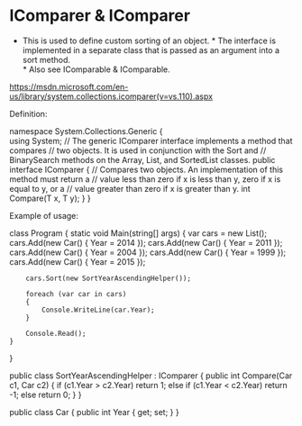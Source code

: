 # IComparer & IComparer<T>

- This is used to define custom sorting of an object.
	* 
The interface is implemented in a separate class that is passed as an argument into a sort method.  
	* 
Also see IComparable & IComparable.



https://msdn.microsoft.com/en-us/library/system.collections.icomparer(v=vs.110).aspx

Definition:


namespace System.Collections.Generic
{   
    using System;
    // The generic IComparer interface implements a method that compares
    // two objects. It is used in conjunction with the Sort and
    // BinarySearch methods on the Array, List, and SortedList classes.
    public interface IComparer<in T>
    {
        // Compares two objects. An implementation of this method must return a
        // value less than zero if x is less than y, zero if x is equal to y, or a
        // value greater than zero if x is greater than y.
        int Compare(T x, T y);
    }
}


Example of usage:


class Program
{
    static void Main(string[] args)
    {
        var cars = new List<Car>();
        cars.Add(new Car() { Year = 2014 });
        cars.Add(new Car() { Year = 2011 });
        cars.Add(new Car() { Year = 2004 });
        cars.Add(new Car() { Year = 1999 });
        cars.Add(new Car() { Year = 2015 });

        cars.Sort(new SortYearAscendingHelper());

        foreach (var car in cars)
        {
            Console.WriteLine(car.Year);
        }

        Console.Read();
    }
}

public class SortYearAscendingHelper : IComparer<Car>
{
    public int Compare(Car c1, Car c2)
    {
        if (c1.Year > c2.Year)
            return 1;
        else if (c1.Year < c2.Year)
            return -1;
        else
            return 0;
    }
}

public class Car
{
    public int Year { get; set; }
}

<!--stackedit_data:
eyJoaXN0b3J5IjpbLTE4NzE3NTAwMjNdfQ==
-->